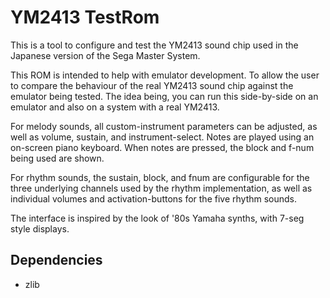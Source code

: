 
# YM2413 TestRom

This is a tool to configure and test the YM2413 sound chip used in the Japanese version of the Sega Master System.

This ROM is intended to help with emulator development. To allow the user to compare the behaviour of the real YM2413 sound chip against the emulator being tested.  The idea being, you can run this side-by-side on an emulator and also on a system with a real YM2413.

For melody sounds, all custom-instrument parameters can be adjusted, as well as volume, sustain, and instrument-select. Notes are played using an on-screen piano keyboard. When notes are pressed, the block and f-num being used are shown.

For rhythm sounds, the sustain, block, and fnum are configurable for the three underlying channels used by the rhythm implementation, as well as individual volumes and activation-buttons for the five rhythm sounds.

The interface is inspired by the look of '80s Yamaha synths, with 7-seg style displays. 

## Dependencies
 * zlib
